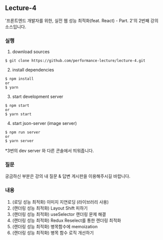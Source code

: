 ## Lecture-4

'프론트엔드 개발자를 위한, 실전 웹 성능 최적화(feat. React) - Part. 2'의 2번째 강의 소스입니다.

### 실행

1. download sources

```
$ git clone https://github.com/performance-lecture/lecture-4.git
```

2. install dependencies

```
$ npm install
or
$ yarn
```

3. start development server

```
$ npm start
or
$ yarn start
```

4. start json-server (image server)

```
$ npm run server
or
$ yarn server
```
*3번의 dev server 와 다른 콘솔에서 띄워줍니다.

### 질문

궁금하신 부분은 강의 내 질문 & 답변 게시판을 이용해주시길 바랍니다.


### 내용
1. (로딩 성능 최적화) 이미지 지연로딩 (라이브러리 사용)
2. (랜더링 성능 최적화) Layout Shift 피하기
3. (랜더링 성능 최적화) useSelector 랜더링 문제 해결
4. (랜더링 성능 최적화) Redux Reselect를 통한 렌더링 최적화
5. (랜더링 성능 최적화) 병목함수에 memoization
6. (랜더링 성능 최적화) 병목 함수 로직 개선하기